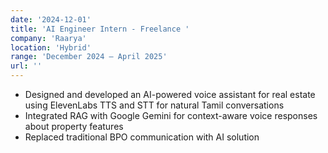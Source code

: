 ```yaml
---
date: '2024-12-01'
title: 'AI Engineer Intern - Freelance '
company: 'Raarya'
location: 'Hybrid'
range: 'December 2024 – April 2025'
url: ''
---
```


- Designed and developed an AI-powered voice assistant for real estate using ElevenLabs TTS and STT for natural Tamil conversations
- Integrated RAG with Google Gemini for context-aware voice responses about property features
- Replaced traditional BPO communication with AI solution